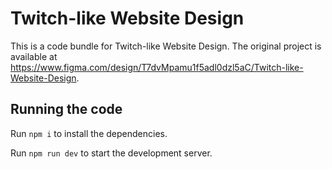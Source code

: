 
  # Twitch-like Website Design

  This is a code bundle for Twitch-like Website Design. The original project is available at https://www.figma.com/design/T7dvMpamu1f5adl0dzl5aC/Twitch-like-Website-Design.

  ## Running the code

  Run `npm i` to install the dependencies.

  Run `npm run dev` to start the development server.
  